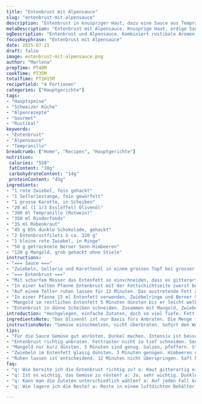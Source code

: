 ```yaml
---
title: "Entenbrust mit Alpensauce"
slug: "entenbrust-mit-alpensauce"
description: "Entenbrust in knuspriger Haut, dazu eine Sauce aus Tempranillo, dunkler Schokolade und Rübenkraut. Gedünsteter Mangold statt Grünkohl und getrocknete Berner Senn-Himbeeren als süsser Akzent. Traditionelle Reduktion, nordalpine Zubereitung. Apfelwein- und Alpentwist in der Soße. Serviert mit sautiertem Mangold, Zwiebeln und Beeren. Leicht verändert in Mengen, Garzeiten plus-minus 5 Minuten."
metaDescription: "Entenbrust mit Alpensauce. Knusprige Haut, erdige Sauce mit Tempranillo und Schokolade. Tradition trifft alpine Leichtigkeit. Schmeckt einfach bestens."
ogDescription: "Entenbrust und Alpensauce. Kombiniert rustikale Aromen, Tempranillo, Berggemüse. Traditionelle Schweizer Küche neu interpretiert. Einfach unwiderstehlich."
focusKeyphrase: "Entenbrust mit Alpensauce"
date: 2025-07-21
draft: false
image: entenbrust-mit-alpensauce.png
author: "Marlena"
prepTime: PT40M
cookTime: PT35M
totalTime: PT1H15M
recipeYield: "4 Portionen"
categories: ["Hauptgerichte"]
tags:
- "Hauptspeise"
- "Schweizer Küche"
- "Alpenrezepte"
- "Gourmet"
- "Rustikal"
keywords:
- "Entenbrust"
- "Alpensauce"
- "Tempranillo"
breadcrumb: ["Home", "Recipes", "Hauptgerichte"]
nutrition: 
 calories: "550"
 fatContent: "38g"
 carbohydrateContent: "14g"
 proteinContent: "45g"
ingredients:
- "1 rote Zwiebel, fein gehackt"
- "1 Selleriestange, fein gewürfelt"
- "1 grosse Karotte, in Scheiben"
- "20 ml (1 1/3 Esslöffel) Olivenöl"
- "300 ml Tempranillo (Rotwein)"
- "350 ml Rinderfonds"
- "35 ml Rübenkraut"
- "45 g 85% dunkle Schokolade, gehackt"
- "2 Entenbrustfilets à ca. 320 g"
- "1 kleine rote Zwiebel, in Ringe"
- "50 g getrocknete Berner Senn-Himbeeren"
- "120 g Mangold, grob gehackt ohne Stiele"
instructions:
- "=== Sauce ==="
- "Zwiebeln, Sellerie und Karottenöl in einem grossen Topf bei grosser Hitze anrösten bis leicht gebräunt. Tempranillo zugiessen, fünf Minuten simmern. Fonds, Rübenkraut beifügen, kräftig pfeffern. Aufkochen, danach Hitze reduzieren, alles reduzieren bis knapp halb so viel, ca. 20 Minuten. Passieren. Schokolade einrühren in heisser Sauce bis geschmolzen, warm stellen."
- "=== Entenbrust ==="
- "Mit scharfem Messer das Entenfett so einschneiden, dass es gitterartig wirkt, dabei das Fleisch nicht anschneiden. Salzen, pfeffern."
- "In einer kalten Pfanne Entenbrust mit der Fettschichtseite zuerst bei mittlerer Hitze ca. 12 Minuten anbraten bis das Fett knusprig, goldbraun. Umdrehen, 3 Minuten auf der Fleischseite anbraten für rosa, sonst länger bis gewünschte Garstufe."
- "Auf einem Teller ruhen lassen für 12 Minuten. Das austretende Fett auffangen und aufbewahren."
- "In einer Pfanne 15 ml Entenfett verwenden, Zwiebelringe und Berner Senn-Himbeeren 3 Minuten sanft dünsten. Beiseite stellen, warm halten."
- "Mangold im restlichen Entenfett 5 Minuten dünsten bis er leicht welk ist, kräftig salzen und pfeffern."
- "Entenbrust in dünne Scheiben schneiden. Zusammen mit Mangold, Zwiebeln und Beeren anrichten. Mit Sauce nappieren."
introduction: "Hochgelegen, einfache Zutaten, doch so viel Tiefe. Fett raus, aber Haut bleibt – knuspriger Käse auf Brot wäre ja ähnlich, wie Gruyère erst schneiden, dann schmelzen lassen. So funktoniert hier das Entenfett. Sauce dunkler als Bergtunnel, schwer wie Appenzeller, tief wie Tannenwald. Kein Firlefanz, aber auf dem Teller wie im Berggasthof. Choc und Rotwein, ein Alpenpaar, nicht süss, nicht leicht, sondern robuster Gegenpart zur feinen Brust. Mangold passt zu Butter und Käse, hier wird er gedämpft, aber nicht zerkocht. Die getrockneten Beeren sind fast wie kleine Schätze, aus der Heimat, direkt von den Sennen. Wer die Mischung wheiss mag, nimmt noch etwas Koriander oder Dill, gibt frisches Alpinfeeling. Schweizer Alpen. Das würzt und schmeckt wie das Leben da oben, rau, echt aber warm."
ingredientsNote: "Das Olivenöl ist nur Basis fürs Anbraten. Die Menge für die Sauce etwas geringer als klassisch beim Rübstielgemüse, damit der Tempranillo dominieren kann. Der Tempranillo bringt leichter Beerencharakter, nicht zu tief wie ein Merlot. Der Rinderfonds sollte möglichst eigenhändig oder vom Metzger sein, um die Tiefe zu halten. Rübenkraut ersetzt Melasse, leicht süss und mit charakteristischer Note, nicht zu dominant. Für die Schokolade wäre ein regionaler dunkler Bergschokolade ideal, etwa von Maison Cailler, aber nicht zwingend. Die Entenbrust etwa 320 Gramm, mittelgross, mehr für grosse Esser. Berner Senn-Himbeeren werden wenig verwendet, kleine Menge schafft Balance, keine Süße ohne Gegendruck. Mangold grob, echte Alpenfarbe und Geschmack. Zwiebeln frisch, keine Trockenware."
instructionsNote: "Gemüse einschmelzen, nicht überbraten. Sofort den Wein rein, Zwiebeln dürfen ihre Farbe behalten, nicht bitter werden. Reduktionszeit ruhig verlängern oder verkürzen, je nach Flüssigkeitsmenge. Passieren gibt sämigen Fond, ohne das grobe Gemüsereste stören. Entenbrust Fettraster nicht zu tief schneiden, sonst gibt’s Fettverlust. Langsam anbraten beim Fettrand, mittlere Hitze, der Zucker aus dem Fett karamellisiert. Fleischseite kürzer anbraten, damit Innentemperatur bleibt. Ruhen lassen nicht vergessen, sonst läuft Saft raus. Fett abgießen, messen. Zwiebeln und Beeren sanft im Fett glasig, nicht anbrennen. Mangold knackig, nicht zerfallen. Jetzt rein mit Fleisch in dünne Scheiben, anrichten. Sauce heiß drüber. Sofort essen, sonst kühlt das Fett."
tips:
- "Für die Sauce Gemüse gut anrösten. Dunkel machen. Intensiv ist besser. Tempranillo gut reduzieren. Aromen konzentrieren. Passieren nicht vergessen, für seidige Konsistenz."
- "Entenbrust richtig anbraten. Fettraster nicht zu tief schneiden. Sonst Fettverlust. Bei mittlerer Hitze langsam arbeiten. Fett muss auslassen. 12 Minuten für perfekte Knusprigkeit."
- "Mangold nur kurz dünsten. 5 Minuten sind genug. Salzen, pfeffern. Struktur bewahren. Zu lange macht weich. Frische Farbe wichtig. Kaltes Wasser hilft, wenn nötig."
- "Zwiebeln im Entenfett glasig dünsten. 3 Minuten genügen. Himbeeren dazugeben, sanft. Dies bringt den süßen Akzent. Variationen mit anderen Beeren sind möglich."
- "Ruhen lassen ist entscheidend. 12 Minuten nicht überspringen. Saft bleibt besser im Fleisch. Restfett aufbewahren. Zwiebeln und Beeren später darin dünsten."
faq:
- "q: Wie bereite ich die Entenbrust richtig zu? a: Haut gitterartig einschneiden. In kalter Pfanne beginnen. Langsam anbraten. Die Temperatur muss steigen. Goldbraun müssen die Fettschichten werden."
- "q: Ist es wichtig, das Gemüse zu rösten? a: Ja, sehr wichtig. Dunkler anrösten bringt intensiveren Geschmack. Tempranillo hilft bei der Tiefe der Sauce. Passieren der Sauce nötig für die Konsistenz."
- "q: Kann man die Zutaten unterschiedlich wählen? a: Auf jeden Fall können Sie variieren. Gras oder Gemüse, andere Beeren. Aber die Grundzutaten sind wichtig. Tradition bewahren. Balance ist entscheidend."
- "q: Wie lagere ich die Reste? a: Reste in einem luftdichten Behälter. Kühlschrank ist gut. Etwa 2-3 Tage halten. Aufwärmen sanft. Mikrowelle vermeiden. Besser in der Pfanne."

---
```

